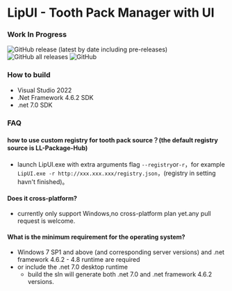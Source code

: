 # LipUI - Tooth Pack Manager with UI
### Work In Progress
![GitHub release (latest by date including pre-releases)](https://img.shields.io/github/v/release/LiteLDev/LipUI?include_prereleases)
![GitHub all releases](https://img.shields.io/github/downloads/LiteLDev/LipUI/total)
![GitHub](https://img.shields.io/github/license/LiteLDev/LipUI)

### How to build
- Visual Studio 2022
- .Net Framework 4.6.2 SDK
- .net 7.0 SDK

### FAQ
#### how to use custom registry for tooth pack source？(the default registry source is LL-Package-Hub)
- launch LipUI.exe with extra arguments flag `--registry`or`-r`，for example `LipUI.exe -r http://xxx.xxx.xxx/registry.json`，(registry in setting havn't finished)。
#### Does it cross-platform?
- currently only support Windows,no cross-platform plan yet.any pull request is welcome.
#### What is the minimum requirement for the operating system?
- Windows 7 SP1 and above (and corresponding server versions) and .net framework 4.6.2 - 4.8 runtime are required
- or include the .net 7.0 desktop runtime
   - build the sln will generate both .net 7.0 and .net framework 4.6.2 versions.
